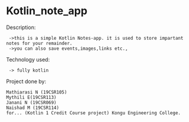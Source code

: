 # Kotlin_note_app


    
Description:

     ->this is a simple Kotlin Notes-app. it is used to store impartant notes for your remainder.     
     ->you can also save events,images,links etc.,
    

Technology used:

     -> fully kotlin 
     
Project done by:

    Mathiarasi N (19CSR105)
    Mythili E(19CSR113)
    Janani N (19CSR069)
    Naishad M (19CSR114) 
    for... (Kotlin 1 Credit Course project) Kongu Engineering College.
